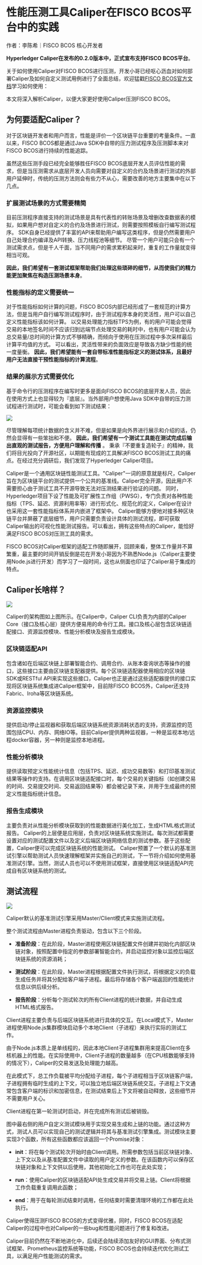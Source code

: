 # 性能压测工具Caliper在FISCO BCOS平台中的实践

作者：李陈希｜FISCO BCOS 核心开发者

**Hyperledger Caliper在发布的0.2.0版本中，正式宣布支持FISCO BCOS平台**。

关于如何使用Caliper对FISCO BCOS进行压测，开发小哥已经呕心沥血对如何部署Caliper及如何自定义测试用例进行了全面总结，欢迎猛戳[FISCO BCOS官方文档](https://fisco-bcos-documentation.readthedocs.io/zh_CN/latest/docs/manual/caliper.html)学习如何使用：

本文将深入解析Caliper，以便大家更好使用Caliper压测FISCO BCOS。

## 为何要适配Caliper？

对于区块链开发者和用户而言，性能是评价一个区块链平台重要的考量条件。一直以来，FISCO BCOS都是通过Java SDK中自带的压力测试程序及压测脚本来对FISCO BCOS进行持续的性能追踪。

虽然这些压测手段已经完全能够胜任FISCO BCOS底层开发人员评估性能的需求，但是当压测需求从底层开发人员向需要对自定义的合约及场景进行测试的外部用户延伸时，传统的压测方法则会有些力不从心，需要改善的地方主要集中在以下几点。

### 扩展测试场景的方式需要精简

目前压测程序直接支持的测试场景是具有代表性的转账场景及增删改查数据表的模拟，如果用户想对自定义的合约及场景进行测试，则需要按照模板自行编写测试程序。
SDK自身已经提供了丰富的API来帮助用户编写这类程序，但是仍然需要用户自己处理合约编译及API转换、压力线程池等细节。
尽管一个用户可能只会有一个测试需求点，但是千人千面，当不同用户的需求累积起来时，重复的工作量就变得相当可观。

**因此，我们希望有一套测试框架帮助我们处理这些琐碎的细节，从而使我们的精力能更加聚焦在构造压测场景本身**。

### 性能指标的定义需要统一

对于性能指标如何计算的问题，FISCO BCOS内部已经形成了一套规范的计算方法，但是当用户自行编写测试程序时，由于测试程序本身的灵活性，用户可以自己定义性能指标该如何计算。
以交易处理能力指标TPS为例，有的用户可能会觉得交易的本地签名时间不应该归到远端节点处理交易的耗时中，也有用户可能会认为总交易量/总时间的计算方式不够精确，而倾向于使用在压测过程中多次采样最后计算平均值的方式。
可以看出，灵活性带来的负面效应是导致各方缺少性能的统一度量衡。
**因此，我们希望能有一套自带标准性能指标定义的测试体系，且最好用户无法直接干预性能指标的计算流程**。

### 结果的展示方式需要优化

基于命令行的压测程序在编写时更多是面向FISCO BCOS的底层开发人员，因此在使用方式上也显得较为『底层』。当外部用户想使用Java SDK中自带的压力测试程进行测试时，可能会看到如下测试结果：

![](../../../../images/articles/caliper_stress_test_practice/IMG_4964.JPG)

尽管理解每项统计数据的含义并不难，但是如果是向外界进行展示和介绍的话，仍然会显得有一些笨拙和不便。
**因此，我们希望有一个测试工具能在测试完成后输出直观的测试报告，方便用户理解和传播** 。
秉承『不要重复造轮子』的精神，我们将目光投向了开源社区，以期能有现成的工具解决FISCO BCOS测试工具的痛点。在经过充分调研后，我们发现了Hyperledger Caliper项目。

Caliper是一个通用区块链性能测试工具。"Caliper"一词的原意就是标尺，Caliper旨在为区块链平台的测试提供一个公共的基准线。Caliper完全开源，因此用户不需要担心由于测试工具不开源导致无法对压测结果进行验证的问题。
同时，Hyperledger项目下设了性能及可扩展性工作组（PWSG），专门负责对各种性能指标（TPS、延迟、资源利用率等）进行形式化、规范化的定义，Caliper在设计也采用这一套性能指标体系并内嵌进了框架中。
Caliper能够方便地对接多种区块链平台并屏蔽了底层细节，用户只需要负责设计具体的测试流程，即可获取Caliper输出的可视化性能测试报告。可以看出，拥有这些特点的Caliper，能恰好满足FISCO BCOS对压测工具的需求。

FISCO BCOS对Caliper框架的适配工作随即展开，回顾来看，整体工作量并不算繁重，最主要的时间开销反倒是花在开发小哥因为不熟悉Node.js（Caliper主要使用Node.js进行开发）而学习了一段时间，这也从侧面也印证了Caliper易于集成的特点。

## Caliper长啥样？

![](../../../../images/articles/caliper_stress_test_practice/IMG_4965.PNG)

Caliper的架构图如上图所示。在Caliper中，Caliper CLI负责为内部的Caliper Core（接口及核心层）提供方便易用的命令行工具。接口及核心层包含区块链适配接口、资源监控模块、性能分析模块及报告生成模块。

### 区块链适配API

包含诸如在后端区块链上部署智能合约、调用合约、从账本查询状态等操作的接口，这些接口主要由区块链支配器提供。每个区块链适配器使用相应的区块链SDK或RESTful API来实现这些接口，Caliper也正是通过这些适配器提供的接口实现将区块链系统集成进Caliper框架中，目前除FISCO BCOS外，Caliper还支持Fabric、Iroha等区块链系统。

### 资源监控模块

提供启动/停止监视器和获取后端区块链系统资源消耗状态的支持，资源监控的范围包括CPU、内存、网络IO等。目前Caliper提供两种监视器，一种是监视本地/远程docker容器，另一种则是监控本地进程。

### 性能分析模块

提供读取预定义性能统计信息（包括TPS、延迟、成功交易数等）和打印基准测试结果等操作的支持。在调用区块链适配接口时，每个交易的关键指标（如创建交易的时间、交易提交时间、交易返回结果等）都会被记录下来，并用于生成最终的预定义性能指标统计信息。

### 报告生成模块

主要负责对从性能分析模块获取到的性能数据进行美化加工，生成HTML格式测试报告。
Caliper的上层便是应用层，负责对区块链系统实施测试。每次测试都需要设置对应的测试配置文件以及定义后端区块链网络信息的测试参数。基于这些配置，Caliper便可以完成区块链系统的性能测试。
Caliper预置了一个默认的基准测试引擎以帮助测试人员快速理解框架并实施自己的测试，下一节将介绍如何使用基准测试引擎。当然，测试人员也可以不使用测试框架，直接使用区块链适配API完成自有区块链系统的测试。

## 测试流程

![](../../../../images/articles/caliper_stress_test_practice/IMG_4966.PNG)

Caliper默认的基准测试引擎采用Master/Client模式来实施测试流程。 

整个测试流程由Master进程负责驱动，包含以下三个阶段。

- **准备阶段**：在此阶段，Master进程使用区块链配置文件创建并初始化内部区块链对象，按照配置中指定的参数部署智能合约，并启动监控对象以监控后端区块链系统的资源消耗；

- **测试阶段**：在此阶段，Master进程根据配置文件执行测试，将根据定义的负载生成任务并将其分配给客户端子进程。最后将存储各个客户端返回的性能统计信息以供后续分析。

- **报告阶段**：分析每个测试轮次的所有Client进程的统计数据，并自动生成HTML格式报告。

Client进程主要负责与后端区块链系统进行具体的交互。在Local模式下，Master进程使用Node.js集群模块启动多个本地Client（子进程）来执行实际的测试工作。

由于Node.js本质上是单线程的，因此本地Client子进程集群用来提高Client在多核机器上的性能。在实际使用中，Client子进程的数量越多（在CPU核数能够支持的情况下），Caliper的交易发送及处理能力越高。

在此模式下，总工作负载被平均分配给子进程，每个子进程相当于区块链客户端，子进程拥有临时生成的上下文，可以独立地后端区块链系统交互。子进程上下文通常包含客户端的标识和加密信息，在测试结束后上下文将被自动释放，这些细节并不需要用户关心。

Client进程在第一轮测试时启动，并在完成所有测试后被销毁。

图中最右侧的用户自定义测试模块用于实现交易生成和上链的功能。通过这种方式，测试人员可以实现自己的测试逻辑并将其与基准测试引擎集成。测试模块主要实现3个函数，所有这些函数都应该返回一个Promise对象：

- **init**：将在每个测试轮次开始时由Client调用。所需参数包括当前区块链对象、上下文以及从基准配置文件中读取的用户定义的参数。在该函数内可以保存区块链对象和上下文供以后使用，其他初始化工作也可在此处实现；

- **run**：使用Caliper的区块链适配API处生成交易并将交易上链。Client将根据工作负载重复调用此函数；

- **end**：用于在每轮测试结束时调用，任何结束时需要清理环境的工作都在此处执行。

Caliper使得压测FISCO BCOS的方式变得优雅，同时，FISCO BCOS在适配Caliper的过程中也对Caliper的一些bug和性能问题进行了修复和改进。

Caliper目前仍然在不断地进化中，后续还会陆续添加友好的GUI界面、分布式测试框架、Prometheus监控系统等功能，FISCO BCOS也会持续迭代优化测试工具，以满足用户性能测试的需求。
